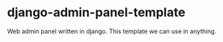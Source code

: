 # django-admin-panel-template
Web admin panel written in django. This template we can use in anything.
